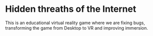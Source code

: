 # Hidden threaths of the Internet

This is an educational virtual reality game where we are fixing bugs, transforming the game from Desktop to VR and improving immersion. 
